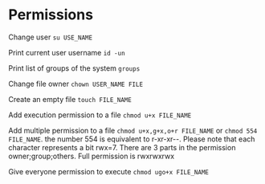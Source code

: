 # Permissions


Change user `su USE_NAME`



Print current user username `id -un`


Print list of groups of the system `groups`

Change file owner `chown USER_NAME FILE`

Create an empty file `touch FILE_NAME`

Add execution permission to a file `chmod u+x FILE_NAME`

Add multiple permission to a file `chmod u+x,g+x,o+r FILE_NAME` or `chmod 554 FILE_NAME`. the number 554 is equivalent to r-xr-xr--. Please note that  each character represents a bit rwx=7. There are 3 parts in the permission owner;group;others. Full permission is rwxrwxrwx

Give everyone permission to execute `chmod ugo+x FILE_NAME`




